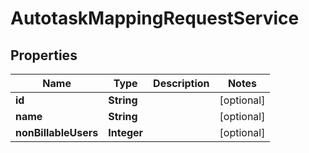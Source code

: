 

# AutotaskMappingRequestService


## Properties

| Name | Type | Description | Notes |
|------------ | ------------- | ------------- | -------------|
|**id** | **String** |  |  [optional] |
|**name** | **String** |  |  [optional] |
|**nonBillableUsers** | **Integer** |  |  [optional] |



